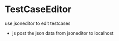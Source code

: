 # TestCaseEditor
use jsoneditor to edit testcases 
* js post the json data from jsoneditor to localhost
